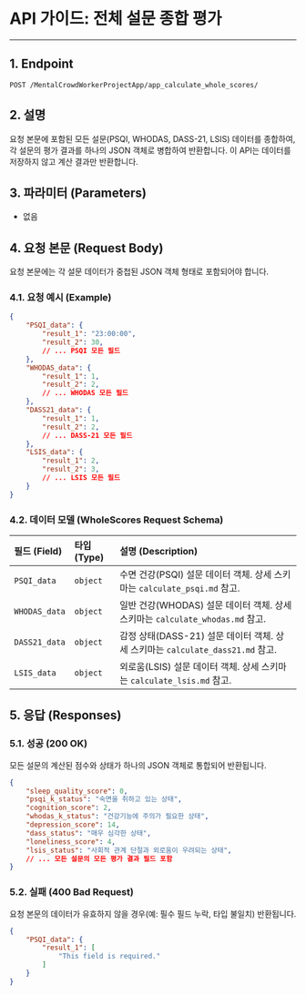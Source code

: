 # API 가이드: 전체 설문 종합 평가

---

## 1. Endpoint

```
POST /MentalCrowdWorkerProjectApp/app_calculate_whole_scores/
```

## 2. 설명

요청 본문에 포함된 모든 설문(PSQI, WHODAS, DASS-21, LSIS) 데이터를 종합하여, 각 설문의 평가 결과를 하나의 JSON 객체로 병합하여 반환합니다. 이 API는 데이터를 저장하지 않고 계산 결과만 반환합니다.

## 3. 파라미터 (Parameters)

- 없음

## 4. 요청 본문 (Request Body)

요청 본문에는 각 설문 데이터가 중첩된 JSON 객체 형태로 포함되어야 합니다.

### 4.1. 요청 예시 (Example)

```json
{
    "PSQI_data": {
        "result_1": "23:00:00",
        "result_2": 30,
        // ... PSQI 모든 필드
    },
    "WHODAS_data": {
        "result_1": 1,
        "result_2": 2,
        // ... WHODAS 모든 필드
    },
    "DASS21_data": {
        "result_1": 1,
        "result_2": 2,
        // ... DASS-21 모든 필드
    },
    "LSIS_data": {
        "result_1": 2,
        "result_2": 3,
        // ... LSIS 모든 필드
    }
}
```

### 4.2. 데이터 모델 (WholeScores Request Schema)

| 필드 (Field) | 타입 (Type) | 설명 (Description) |
| :--- | :--- | :--- |
| `PSQI_data` | `object` | 수면 건강(PSQI) 설문 데이터 객체. 상세 스키마는 `calculate_psqi.md` 참고. |
| `WHODAS_data` | `object` | 일반 건강(WHODAS) 설문 데이터 객체. 상세 스키마는 `calculate_whodas.md` 참고. |
| `DASS21_data` | `object` | 감정 상태(DASS-21) 설문 데이터 객체. 상세 스키마는 `calculate_dass21.md` 참고. |
| `LSIS_data` | `object` | 외로움(LSIS) 설문 데이터 객체. 상세 스키마는 `calculate_lsis.md` 참고. |

## 5. 응답 (Responses)

### 5.1. 성공 (200 OK)

모든 설문의 계산된 점수와 상태가 하나의 JSON 객체로 통합되어 반환됩니다.

```json
{
    "sleep_quality_score": 0,
    "psqi_k_status": "숙면을 취하고 있는 상태",
    "cognition_score": 2,
    "whodas_k_status": "건강기능에 주의가 필요한 상태",
    "depression_score": 14,
    "dass_status": "매우 심각한 상태",
    "loneliness_score": 4,
    "lsis_status": "사회적 관계 단절과 외로움이 우려되는 상태",
    // ... 모든 설문의 모든 평가 결과 필드 포함
}
```

### 5.2. 실패 (400 Bad Request)

요청 본문의 데이터가 유효하지 않을 경우(예: 필수 필드 누락, 타입 불일치) 반환됩니다.

```json
{
    "PSQI_data": {
        "result_1": [
            "This field is required."
        ]
    }
}
```
